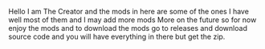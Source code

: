Hello I am The Creator and the mods in here are some of the ones I have well most of them and I may add more mods More on the future so for now enjoy the mods and to download the mods go to releases and download source code and you will have everything in there but get the zip.
